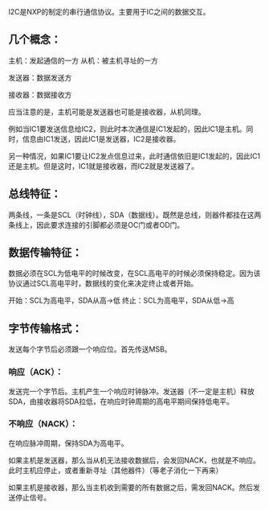 I2C是NXP的制定的串行通信协议。主要用于IC之间的数据交互。

## 几个概念：
主机：发起通信的一方
从机：被主机寻址的一方

发送器：数据发送方

接收器：数据接收方

应当注意的是，主机可能是发送器也可能是接收器，从机同理。

例如当IC1要发送信息给IC2，则此时本次通信是IC1发起的，因此IC1是主机。同时，信息由IC1发送，因此IC1是发送器，IC2是接收器。

另一种情况，如果IC1要让IC2发点信息过来，此时通信依旧是IC1发起的，因此IC1还是主机。但是这时，IC1就是接收器，而IC2就是发送器了。


## 总线特征：
两条线，一条是SCL（时钟线），SDA（数据线）。既然是总线，则器件都挂在这两条线上，因此要求连接的引脚都必须是OC门或者OD门。

## 数据传输特征：
数据必须在SCL为低电平的时候改变，在SCL高电平的时候必须保持稳定。因为该协议通过SCL高电平时，数据线的变化来决定终止或者开始。

开始：SCL为高电平，SDA从高->低
终止：SCL为高电平，SDA从低->高



## 字节传输格式：
发送每个字节后必须跟一个响应位。首先传送MSB。

### 响应（ACK）：
发送完一个字节后。主机产生一个响应时钟脉冲。发送器（不一定是主机）释放SDA，由接收器将SDA拉低，在响应时钟周期的高电平期间保持低电平。

### 不响应（NACK）：
在响应脉冲周期，保持SDA为高电平。


如果主机是发送器，那么当从机无法接收数据后，会发回NACK，也就是不响应。此时主机应停止，或者重新寻址（其他器件）（等老子消化一下再来）

如果主机是接收器，那么当主机收到需要的所有数据之后，需发回NACK。然后发送停止信号。








